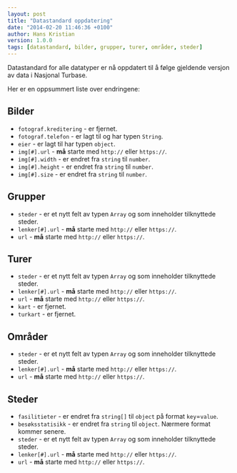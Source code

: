 ```yaml
---
layout: post
title: "Datastandard oppdatering"
date: "2014-02-20 11:46:36 +0100"
author: Hans Kristian
version: 1.0.0
tags: [datastandard, bilder, grupper, turer, områder, steder]
---
```


Datastandard for alle datatyper er nå oppdatert til å følge gjeldende versjon av
data i Nasjonal Turbase.

<!--more-->

Her er en oppsummert liste over endringene:

## Bilder

* `fotograf.kreditering` - er fjernet.
* `fotograf.telefon` - er lagt til og har typen `String`.
* `eier` - er lagt til har typen `object`.
* `img[#].url` - __må__ starte med `http://` eller `https://`.
* `img[#].width` - er endret fra `string` til `number`.
* `img[#].height` - er endret fra `string` til `number`.
* `img[#].size` - er endret fra `string` til `number`.

## Grupper

* `steder` - er et nytt felt av typen `Array` og som inneholder tilknyttede steder.
* `lenker[#].url` - __må__ starte med `http://` eller `https://`.
* `url` - __må__ starte med `http://` eller `https://`.

## Turer

* `steder` - er et nytt felt av typen `Array` og som inneholder tilknyttede steder.
* `lenker[#].url` - __må__ starte med `http://` eller `https://`.
* `url` - __må__ starte med `http://` eller `https://`.
* `kart` - er fjernet.
* `turkart` - er fjernet.

## Områder

* `steder` - er et nytt felt av typen `Array` og som inneholder tilknyttede steder.
* `lenker[#].url` - __må__ starte med `http://` eller `https://`.
* `url` - __må__ starte med `http://` eller `https://`.

## Steder

* `fasilitieter` - er endret fra `string[]` til `object` på format `key`=`value`.
* `besøksstatisikk` - er endret fra `string` til `object`. Nærmere format kommer senere.
* `steder` - er et nytt felt av typen `Array` og som inneholder tilknyttede steder.
* `lenker[#].url` - __må__ starte med `http://` eller `https://`.
* `url` - __må__ starte med `http://` eller `https://`.

